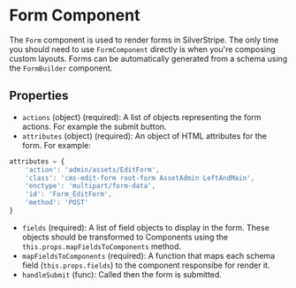 # Form Component

The `Form` component is used to render forms in SilverStripe. 
The only time you should need to use `FormComponent` directly is when you're composing custom layouts.
Forms can be automatically generated from a schema using the `FormBuilder` component. 

## Properties

 * `actions` (object) (required): A list of objects representing the form actions. For example the submit button.
 * `attributes` (object) (required): An object of HTML attributes for the form. For example:

```js
attributes = {
    'action': 'admin/assets/EditForm',
    'class': 'cms-edit-form root-form AssetAdmin LeftAndMain',
    'enctype': 'multipart/form-data',
    'id': 'Form_EditForm',
    'method': 'POST'
}
```

 * `fields` (required): A list of field objects to display in the form. These objects should be transformed to Components using the `this.props.mapFieldsToComponents` method.
 * `mapFieldsToComponents` (required): A function that maps each schema field (`this.props.fields`) to the component responsibe for render it.
 * `handleSubmit` (func): Called then the form is submitted.
